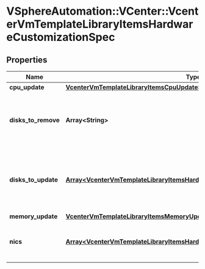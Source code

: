 # VSphereAutomation::VCenter::VcenterVmTemplateLibraryItemsHardwareCustomizationSpec

## Properties
Name | Type | Description | Notes
------------ | ------------- | ------------- | -------------
**cpu_update** | [**VcenterVmTemplateLibraryItemsCpuUpdateSpec**](VcenterVmTemplateLibraryItemsCpuUpdateSpec.md) |  | [optional] 
**disks_to_remove** | **Array&lt;String&gt;** | Idenfiers of disks to remove from the deployed virtual machine. | [optional] 
**disks_to_update** | [**Array&lt;VcenterVmTemplateLibraryItemsHardwareCustomizationSpecDisksToUpdate&gt;**](VcenterVmTemplateLibraryItemsHardwareCustomizationSpecDisksToUpdate.md) | Disk update specification for individual disks in the deployed virtual machine. | [optional] 
**memory_update** | [**VcenterVmTemplateLibraryItemsMemoryUpdateSpec**](VcenterVmTemplateLibraryItemsMemoryUpdateSpec.md) |  | [optional] 
**nics** | [**Array&lt;VcenterVmTemplateLibraryItemsHardwareCustomizationSpecNics&gt;**](VcenterVmTemplateLibraryItemsHardwareCustomizationSpecNics.md) | Map of Ethernet network adapters to update. | [optional] 



